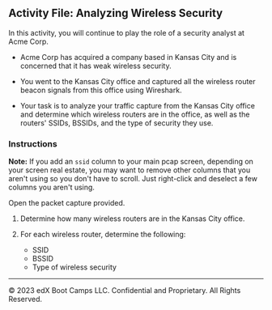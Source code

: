 ## Activity File: Analyzing Wireless Security

 In this activity, you will continue to play the role of a security analyst at Acme Corp.

- Acme Corp has acquired a company based in Kansas City and is concerned that it has weak wireless security.

- You went to the Kansas City office and captured all the wireless router beacon signals from this office using Wireshark.

- Your task is to analyze your traffic capture from the Kansas City office and determine which wireless routers are in the office, as well as the routers' SSIDs, BSSIDs, and the type of security they use.


### Instructions

**Note:** If you add an `ssid` column to your main pcap screen, depending on your screen real estate, you may want to remove other columns that you aren't using so you don't have to scroll. Just right-click and deselect a few columns you aren't using.
   
Open the packet capture provided.

1. Determine how many wireless routers are in the Kansas City office.

2. For each wireless router, determine the following:
    - SSID
    - BSSID
    - Type of wireless security

---
© 2023 edX Boot Camps LLC. Confidential and Proprietary. All Rights Reserved.